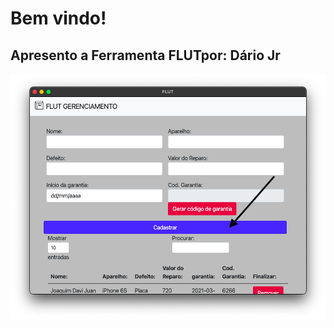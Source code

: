 

<h1>Bem vindo!</h1>
<h2>Apresento a Ferramenta FLUT<span>por: Dário Jr</span></h2>



<img src="img/cadastro.png">
